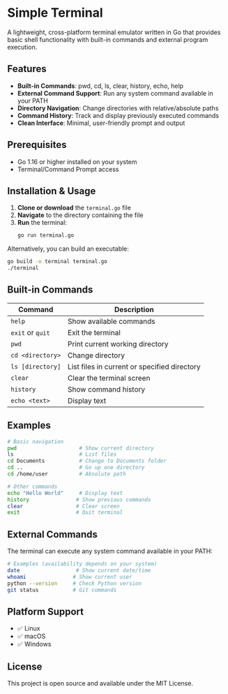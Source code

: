 # Simple Terminal

A lightweight, cross-platform terminal emulator written in Go that provides basic shell functionality with built-in commands and external program execution.

## Features

- **Built-in Commands**: pwd, cd, ls, clear, history, echo, help
- **External Command Support**: Run any system command available in your PATH
- **Directory Navigation**: Change directories with relative/absolute paths
- **Command History**: Track and display previously executed commands
- **Clean Interface**: Minimal, user-friendly prompt and output

## Prerequisites

- Go 1.16 or higher installed on your system
- Terminal/Command Prompt access

## Installation & Usage

1. **Clone or download** the `terminal.go` file
2. **Navigate** to the directory containing the file
3. **Run** the terminal:
   ```bash
   go run terminal.go
   ```

Alternatively, you can build an executable:
```bash
go build -o terminal terminal.go
./terminal
```

## Built-in Commands

| Command | Description |
|---------|-------------|
| `help` | Show available commands |
| `exit` or `quit` | Exit the terminal |
| `pwd` | Print current working directory |
| `cd <directory>` | Change directory |
| `ls [directory]` | List files in current or specified directory |
| `clear` | Clear the terminal screen |
| `history` | Show command history |
| `echo <text>` | Display text |

## Examples

```bash
# Basic navigation
pwd                    # Show current directory
ls                     # List files
cd Documents           # Change to Documents folder
cd ..                  # Go up one directory
cd /home/user          # Absolute path

# Other commands
echo "Hello World"     # Display text
history               # Show previous commands
clear                 # Clear screen
exit                  # Quit terminal
```

## External Commands

The terminal can execute any system command available in your PATH:
```bash
# Examples (availability depends on your system)
date                  # Show current date/time
whoami               # Show current user
python --version     # Check Python version
git status           # Git commands
```

## Platform Support

- ✅ Linux
- ✅ macOS  
- ✅ Windows

## License

This project is open source and available under the MIT License.
